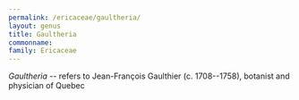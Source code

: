 ```yaml
---
permalink: /ericaceae/gaultheria/
layout: genus
title: Gaultheria
commonname:
family: Ericaceae
---
```


*Gaultheria* -- refers to Jean-François Gaulthier (c. 1708--1758), botanist and physician of Quebec
